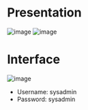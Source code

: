 # Presentation
![image](https://user-images.githubusercontent.com/103607344/226132289-fbf79c77-c319-4b5d-b6fa-36b47f5b1bff.png)
![image](https://user-images.githubusercontent.com/103607344/226143974-60243830-6a48-485b-8d99-9a7e903cab62.png)

# Interface
![image](https://user-images.githubusercontent.com/103607344/226144571-a7b2acbd-cce6-46f2-952b-012a884f5080.png)
- Username: sysadmin  
- Password: sysadmin
